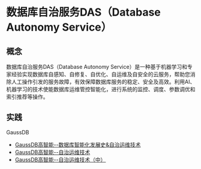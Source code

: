 # 数据库自治服务DAS（Database Autonomy Service）

## 概念

数据库自治服务DAS（Database Autonomy Service）是一种基于机器学习和专家经验实现数据库自感知、自修复、自优化、自运维及自安全的云服务，帮助您消除人工操作引发的服务故障，有效保障数据库服务的稳定、安全及高效。利用AI、机器学习的技术使能数据库运维管控智能化，进行系统的监控、调度、参数调优和索引推荐等操作。


## 实践

GaussDB

- [GaussDB高智能--数据库智能化发展史&自治运维技术](https://zhuanlan.zhihu.com/p/749007836)
- [GaussDB高智能--自治运维技术](https://www.zhihu.com/pin/1827653489309904896)
- [GaussDB高智能--自治运维技术（中）](https://zhuanlan.zhihu.com/p/902098572)

